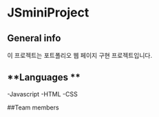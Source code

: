 # JSminiProject
## General info
이 프로젝트는 포트폴리오 웹 페이지 구현 프로젝트입니다.

## **Languages **
-Javascript
-HTML
-CSS

##Team members
